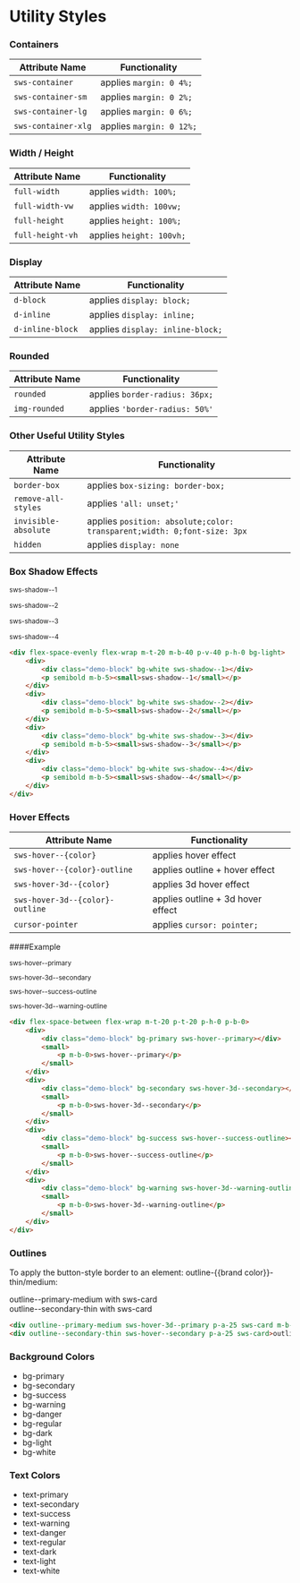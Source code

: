 # Utility Styles

<div sws-hr-sm--bold></div>


### Containers

| Attribute Name      | Functionality            |
|---------------------|--------------------------|
| `sws-container`     | applies `margin: 0 4%;`  |
| `sws-container-sm`  | applies `margin: 0 2%;`  |
| `sws-container-lg`  | applies `margin: 0 6%;`  |
| `sws-container-xlg` | applies `margin: 0 12%;` |


### Width / Height

| Attribute Name   | Functionality            |
|------------------|--------------------------|
| `full-width`     | applies `width: 100%;`   |
| `full-width-vw`  | applies `width: 100vw;`  |
| `full-height`    | applies `height: 100%;`  |
| `full-height-vh` | applies `height: 100vh;` |


### Display

| Attribute Name   | Functionality                    |
|------------------|----------------------------------|
| `d-block`        | applies `display: block;`        |
| `d-inline`       | applies `display: inline;`       |
| `d-inline-block` | applies `display: inline-block;` |

### Rounded


| Attribute Name | Functionality                  |
|----------------|--------------------------------|
| `rounded`      | applies `border-radius: 36px;` |
| `img-rounded`  | applies `'border-radius: 50%'` |


### Other Useful Utility Styles

| Attribute Name       | Functionality                                                           |
|----------------------|-------------------------------------------------------------------------|
| `border-box`         | applies `box-sizing: border-box;`                                       |
| `remove-all-styles`  | applies `'all: unset;'`                                                 |
| `invisible-absolute` | applies `position: absolute;color: transparent;width: 0;font-size: 3px` |
| `hidden`             | applies `display: none`                                                 |


### Box Shadow Effects

<div flex-space-evenly flex-wrap m-t-20 m-b-40 p-v-40 p-h-0 bg-light>
    <div>
        <div class="demo-block" bg-white sws-shadow--1></div>
        <p semibold m-b-5><small>sws-shadow--1</small></p>
    </div>
    <div>
        <div class="demo-block" bg-white sws-shadow--2></div>
        <p semibold m-b-5><small>sws-shadow--2</small></p>
    </div>
    <div>
        <div class="demo-block" bg-white sws-shadow--3></div>
        <p semibold m-b-5><small>sws-shadow--3</small></p>
    </div>
    <div>
        <div class="demo-block" bg-white sws-shadow--4></div>
        <p semibold m-b-5><small>sws-shadow--4</small></p>
    </div>
</div>

```html
<div flex-space-evenly flex-wrap m-t-20 m-b-40 p-v-40 p-h-0 bg-light>
    <div>
        <div class="demo-block" bg-white sws-shadow--1></div>
        <p semibold m-b-5><small>sws-shadow--1</small></p>
    </div>
    <div>
        <div class="demo-block" bg-white sws-shadow--2></div>
        <p semibold m-b-5><small>sws-shadow--2</small></p>
    </div>
    <div>
        <div class="demo-block" bg-white sws-shadow--3></div>
        <p semibold m-b-5><small>sws-shadow--3</small></p>
    </div>
    <div>
        <div class="demo-block" bg-white sws-shadow--4></div>
        <p semibold m-b-5><small>sws-shadow--4</small></p>
    </div>
</div>
```


### Hover Effects


| Attribute Name                  | Functionality                     |
|---------------------------------|-----------------------------------|
| `sws-hover--{color}`            | applies hover effect              |
| `sws-hover--{color}-outline`    | applies outline + hover effect    |
| `sws-hover-3d--{color}`         | applies 3d hover effect           |
| `sws-hover-3d--{color}-outline` | applies outline + 3d hover effect |
| `cursor-pointer`                | applies `cursor: pointer;`        |


####Example

<div flex-space-between flex-wrap m-t-20 p-t-20 p-h-0 p-b-0>
    <div>
        <div class="demo-block" bg-primary sws-hover--primary></div>
        <small>
            <p m-b-0>sws-hover--primary</p>
        </small>
    </div>
    <div>
        <div class="demo-block" bg-secondary sws-hover-3d--secondary></div>
        <small>
            <p m-b-0>sws-hover-3d--secondary</p>
        </small>
    </div>
    <div>
        <div class="demo-block" bg-success sws-hover--success-outline></div>
        <small>
            <p m-b-0>sws-hover--success-outline</p>
        </small>
    </div>
    <div>
        <div class="demo-block" bg-warning sws-hover-3d--warning-outline></div>
        <small>
            <p m-b-0>sws-hover-3d--warning-outline</p>
        </small>
    </div>
</div>

```html
<div flex-space-between flex-wrap m-t-20 p-t-20 p-h-0 p-b-0>
    <div>
        <div class="demo-block" bg-primary sws-hover--primary></div>
        <small>
            <p m-b-0>sws-hover--primary</p>
        </small>
    </div>
    <div>
        <div class="demo-block" bg-secondary sws-hover-3d--secondary></div>
        <small>
            <p m-b-0>sws-hover-3d--secondary</p>
        </small>
    </div>
    <div>
        <div class="demo-block" bg-success sws-hover--success-outline></div>
        <small>
            <p m-b-0>sws-hover--success-outline</p>
        </small>
    </div>
    <div>
        <div class="demo-block" bg-warning sws-hover-3d--warning-outline></div>
        <small>
            <p m-b-0>sws-hover-3d--warning-outline</p>
        </small>
    </div>
</div>
```


### Outlines

To apply the button-style border to an element: outline-{{brand color}}-thin/medium:

<div outline--primary-medium sws-hover-3d--primary p-a-25 sws-card m-b-20>outline--primary-medium with sws-card</div>
<div outline--secondary-thin sws-hover--secondary p-a-25 sws-card>outline--secondary-thin with sws-card</div>

```html
<div outline--primary-medium sws-hover-3d--primary p-a-25 sws-card m-b-20>outline--primary-medium with sws-card</div>
<div outline--secondary-thin sws-hover--secondary p-a-25 sws-card>outline--secondary-thin with sws-card</div>
```

### Background Colors

* bg-primary
* bg-secondary
* bg-success
* bg-warning
* bg-danger
* bg-regular
* bg-dark
* bg-light
* bg-white



### Text Colors

* text-primary
* text-secondary
* text-success
* text-warning
* text-danger
* text-regular
* text-dark
* text-light
* text-white
